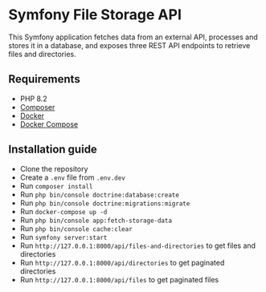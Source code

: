 # Symfony File Storage API

This Symfony application fetches data from an external API, processes and stores it in a database, and exposes three REST API endpoints to retrieve files and directories.

## Requirements
- PHP 8.2
- [Composer](https://getcomposer.org/)
- [Docker](https://docs.docker.com/engine/install/)
- [Docker Compose](https://docs.docker.com/compose/install/)

## Installation guide
- Clone the repository
- Create a `.env` file from `.env.dev`
- Run `composer install`
- Run `php bin/console doctrine:database:create`
- Run `php bin/console doctrine:migrations:migrate`
- Run `docker-compose up -d`
- Run `php bin/console app:fetch-storage-data`
- Run `php bin/console cache:clear`
- Run `symfony server:start`
- Run `http://127.0.0.1:8000/api/files-and-directories` to get files and directories
- Run `http://127.0.0.1:8000/api/directories` to get paginated directories
- Run `http://127.0.0.1:8000/api/files` to get paginated files